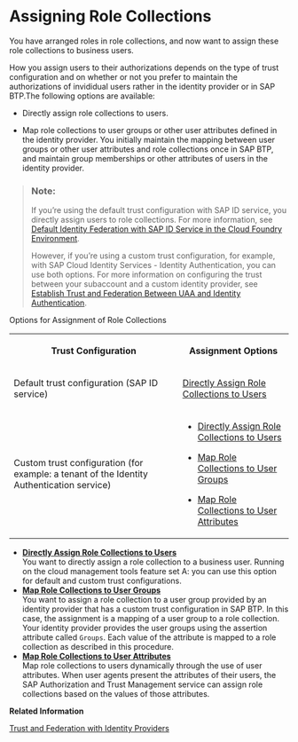 <!-- loio9e1bf57130ef466e8017eab298b40e5e -->

# Assigning Role Collections

You have arranged roles in role collections, and now want to assign these role collections to business users.

How you assign users to their authorizations depends on the type of trust configuration and on whether or not you prefer to maintain the authorizations of invididual users rather in the identity provider or in SAP BTP.The following options are available:

-   Directly assign role collections to users.

-   Map role collections to user groups or other user attributes defined in the identity provider. You initially maintain the mapping between user groups or other user attributes and role collections once in SAP BTP, and maintain group memberships or other attributes of users in the identity provider.


> ### Note:  
> If you’re using the default trust configuration with SAP ID service, you directly assign users to role collections. For more information, see [Default Identity Federation with SAP ID Service in the Cloud Foundry Environment](Default_Identity_Federation_with_SAP_ID_Service_in_the_Cloud_Foundry_Environment_36d21ac.md).
> 
> However, if you’re using a custom trust configuration, for example, with SAP Cloud Identity Services - Identity Authentication, you can use both options. For more information on configuring the trust between your subaccount and a custom identity provider, see [Establish Trust and Federation Between UAA and Identity Authentication](Establish_Trust_and_Federation_Between_UAA_and_Identity_Authentication_161f8f0.md#loio161f8f0cfac64c4fa2d973bc5f08a894).

<a name="loio9e1bf57130ef466e8017eab298b40e5e__table_fmk_5yq_bdb"/>Options for Assignment of Role Collections


<table>
<tr>
<th>

Trust Configuration



</th>
<th>

Assignment Options



</th>
</tr>
<tr>
<td>

Default trust configuration \(SAP ID service\)



</td>
<td>

 [Directly Assign Role Collections to Users](Directly_Assign_Role_Collections_to_Users_a55a3fe.md) 



</td>
</tr>
<tr>
<td>

Custom trust configuration \(for example: a tenant of the Identity Authentication service\)



</td>
<td>

-   [Directly Assign Role Collections to Users](Directly_Assign_Role_Collections_to_Users_a55a3fe.md)

-   [Map Role Collections to User Groups](Map_Role_Collections_to_User_Groups_51acfc8.md)

-   [Map Role Collections to User Attributes](Map_Role_Collections_to_User_Attributes_b3fbb1a.md)




</td>
</tr>
</table>

-   **[Directly Assign Role Collections to Users](Directly_Assign_Role_Collections_to_Users_a55a3fe.md "You want to directly assign a role collection to a business user. Running on the cloud management tools feature set
                                    A: you can use this option for default and custom trust
			configurations.")**  
You want to directly assign a role collection to a business user. Running on the cloud management tools feature set A: you can use this option for default and custom trust configurations.
-   **[Map Role Collections to User Groups](Map_Role_Collections_to_User_Groups_51acfc8.md "You want to assign a role collection to a user group provided by an identity provider
		that has a custom trust configuration in SAP BTP. In this case, the
		assignment is a mapping of a user group to a role collection. Your identity provider
		provides the user groups using the assertion attribute called
			Groups. Each value of the attribute is mapped
		to a role collection as described in this procedure.")**  
You want to assign a role collection to a user group provided by an identity provider that has a custom trust configuration in SAP BTP. In this case, the assignment is a mapping of a user group to a role collection. Your identity provider provides the user groups using the assertion attribute called `Groups`. Each value of the attribute is mapped to a role collection as described in this procedure.
-   **[Map Role Collections to User Attributes](Map_Role_Collections_to_User_Attributes_b3fbb1a.md "Map role collections to users dynamically through the use of user attributes. When user
		agents present the attributes of their users, the SAP Authorization and Trust
                                    Management service can assign role
		collections based on the values of those attributes.")**  
Map role collections to users dynamically through the use of user attributes. When user agents present the attributes of their users, the SAP Authorization and Trust Management service can assign role collections based on the values of those attributes.

**Related Information**  


[Trust and Federation with Identity Providers](Trust_and_Federation_with_Identity_Providers_cb1bc8f.md "When setting up accounts you need to assign users. While we provide you with your first users to get you started, your organization has its own user bases which you want to integrate.")

